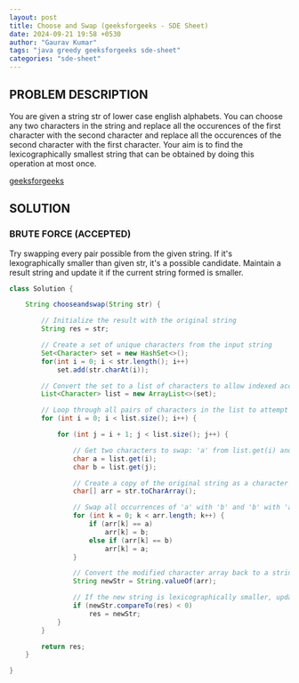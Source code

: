 ```yaml
---
layout: post
title: Choose and Swap (geeksforgeeks - SDE Sheet)
date: 2024-09-21 19:58 +0530
author: "Gaurav Kumar"
tags: "java greedy geeksforgeeks sde-sheet"
categories: "sde-sheet"
---
```


## PROBLEM DESCRIPTION

You are given a string str of lower case english alphabets. You can choose any two characters in the string and replace all the occurences of the first character with the second character and replace all the occurences of the second character with the first character. Your aim is to find the lexicographically smallest string that can be obtained by doing this operation at most once.

[geeksforgeeks](https://www.geeksforgeeks.org/problems/choose-and-swap0531/1?page=8)

## SOLUTION

### BRUTE FORCE (ACCEPTED)

Try swapping every pair possible from the given string. If it's lexographically smaller than given str, it's a possible candidate. Maintain a result string and update it if the current string formed is smaller.

```java
class Solution {

    String chooseandswap(String str) {

        // Initialize the result with the original string
        String res = str;

        // Create a set of unique characters from the input string
        Set<Character> set = new HashSet<>();
        for(int i = 0; i < str.length(); i++)
            set.add(str.charAt(i));

        // Convert the set to a list of characters to allow indexed access
        List<Character> list = new ArrayList<>(set);

        // Loop through all pairs of characters in the list to attempt swapping
        for (int i = 0; i < list.size(); i++) {

            for (int j = i + 1; j < list.size(); j++) {

                // Get two characters to swap: 'a' from list.get(i) and 'b' from list.get(j)
                char a = list.get(i);
                char b = list.get(j);

                // Create a copy of the original string as a character array for swapping
                char[] arr = str.toCharArray();

                // Swap all occurrences of 'a' with 'b' and 'b' with 'a' in the character array
                for (int k = 0; k < arr.length; k++) {
                    if (arr[k] == a)
                        arr[k] = b;
                    else if (arr[k] == b)
                        arr[k] = a;
                }

                // Convert the modified character array back to a string
                String newStr = String.valueOf(arr);

                // If the new string is lexicographically smaller, update the result
                if (newStr.compareTo(res) < 0)
                    res = newStr;
            }
        }

        return res;
    }

}
```
